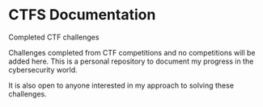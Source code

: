 # CTFS Documentation
Completed CTF challenges

Challenges completed from CTF competitions and no competitions will be added here.
This is a personal repository to document my progress in the cybersecurity world.

It is also open to anyone interested in my approach to solving these challenges.
